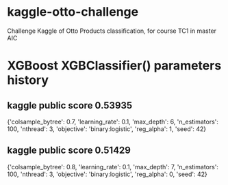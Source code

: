 # kaggle-otto-challenge
Challenge Kaggle of Otto Products classification, for course TC1 in master AIC

# XGBoost XGBClassifier() parameters history
## kaggle public score 0.53935
{'colsample_bytree': 0.7,  'learning_rate': 0.1,  'max_depth': 6,  'n_estimators': 100,  'nthread': 3,  'objective': 'binary:logistic',  'reg_alpha': 1,  'seed': 42}
## kaggle public score 0.51429
{'colsample_bytree': 0.8, 'learning_rate': 0.1, 'max_depth': 7, 'n_estimators': 100, 'nthread': 3, 'objective': 'binary:logistic', 'reg_alpha': 0, 'seed': 42}
